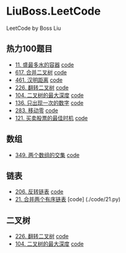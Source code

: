 # LiuBoss.LeetCode

LeetCode by Boss Liu

## 热力100题目

* [11. 盛最多水的容器](https://leetcode-cn.com/problems/container-with-most-water/) [code](./code/11.py)
* [617. 合并二叉树](https://leetcode-cn.com/problems/merge-two-binary-trees/) [code](./code/617.py)
* [461. 汉明距离](https://leetcode-cn.com/problems/hamming-distance/) [code](./code/461.py)
* [226. 翻转二叉树](https://leetcode-cn.com/problems/invert-binary-tree/) [code](./code/226.py)
* [104. 二叉树的最大深度](https://leetcode-cn.com/problems/maximum-depth-of-binary-tree/) [code](./code/104.py)
* [136. 只出现一次的数字](https://leetcode-cn.com/problems/single-number/) [code](./code/136.py)
* [283. 移动零](https://leetcode-cn.com/problems/move-zeroes/) [code](./code/283.py)
* [121. 买卖股票的最佳时机](https://leetcode-cn.com/problems/best-time-to-buy-and-sell-stock/) [code](./code/121.py)

## 数组

* [349. 两个数组的交集](https://leetcode-cn.com/problems/intersection-of-two-arrays/) [code](./Code/349.py)

## 链表

* [206. 反转链表](https://leetcode-cn.com/problems/reverse-linked-list/) [code](./code/206.py)
* [21. 合并两个有序链表](https://leetcode-cn.com/problems/merge-two-sorted-lists/) [code] (./code/21.py)

## 二叉树

* [226. 翻转二叉树](https://leetcode-cn.com/problems/invert-binary-tree/) [code](./code/226.py)
* [104. 二叉树的最大深度](https://leetcode-cn.com/problems/maximum-depth-of-binary-tree/) [code](./code/104.py)
